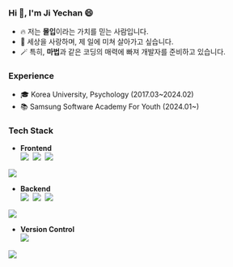 ### Hi 👋, I'm Ji Yechan 😄
- 🔥 저는 **몰입**이라는 가치를 믿는 사람입니다.
- 🌸 세상을 사랑하며, 제 일에 미쳐 살아가고 싶습니다.
- 🪄 특히, **마법**과 같은 코딩의 매력에 빠져 개발자를 준비하고 있습니다.


### Experience
- 🎓 Korea University, Psychology (2017.03~2024.02)
- 📚 Samsung Software Academy For Youth (2024.01~)


### Tech Stack

- **Frontend**  
<img src="https://img.shields.io/badge/html5-E34F26?style=for-the-badge&logo=html5&logoColor=white">&nbsp;
<img src="https://img.shields.io/badge/css-1572B6?style=for-the-badge&logo=css3&logoColor=white">&nbsp;
<img src="https://img.shields.io/badge/javascript-F7DF1E?style=for-the-badge&logo=javascript&logoColor=black">&nbsp;
<img src="https://img.shields.io/badge/vue.js-4FC08D?style=for-the-badge&logo=vue.js&logoColor=white">

- **Backend**  
<img src="https://img.shields.io/badge/python-3776AB?style=for-the-badge&logo=python&logoColor=white">&nbsp;
<img src="https://img.shields.io/badge/java-007396?style=for-the-badge&logo=java&logoColor=white">&nbsp;
<img src="https://img.shields.io/badge/django-092E20?style=for-the-badge&logo=django&logoColor=white">&nbsp;
<img src="https://img.shields.io/badge/springboot-6DB33F?style=for-the-badge&logo=springboot&logoColor=white">

- **Version Control**  
<img src="https://img.shields.io/badge/github-181717?style=for-the-badge&logo=github&logoColor=white">&nbsp;
<img src="https://img.shields.io/badge/git-F05032?style=for-the-badge&logo=git&logoColor=white">
